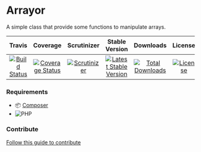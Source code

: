 # Arrayor
A simple class that provide some functions to manipulate arrays.

|Travis|Coverage|Scrutinizer|Stable Version|Downloads|License|
|:------:|:-------:|:-------:|:------:|:------:|:------:|
|[![Build Status](https://img.shields.io/travis/Xety/Arrayor.svg?style=flat-square)](https://travis-ci.org/Xety/Arrayor)|[![Coverage Status](https://img.shields.io/coveralls/Xety/Arrayor/master.svg?style=flat-square)](https://coveralls.io/r/Xety/Arrayor)|[![Scrutinizer](https://img.shields.io/scrutinizer/g/Xety/Arrayor.svg?style=flat-square)](https://scrutinizer-ci.com/g/Xety/Arrayor)|[![Latest Stable Version](https://img.shields.io/packagist/v/Xety/Arrayor.svg?style=flat-square)](https://packagist.org/packages/xety/arrayor)|[![Total Downloads](https://img.shields.io/packagist/dt/xety/arrayor.svg?style=flat-square)](https://packagist.org/packages/xety/arrayor)|[![License](https://img.shields.io/badge/license-MIT-brightgreen.svg?style=flat-square)](https://packagist.org/packages/xety/xeta)|

### Requirements
* :package: [Composer](https://getcomposer.org)
* ![PHP](https://img.shields.io/badge/PHP->=5.4-44CB12.svg?style=flat-square)

### Contribute
[Follow this guide to contribute](https://github.com/Xety/Arrayor/blob/master/CONTRIBUTING.md)
